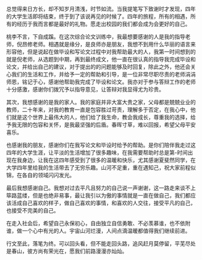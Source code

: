 总觉得来日方长，却不知岁月清浅，时节如流。当我提笔写下致谢时才发现，四年的大学生活即将结束，终于到了该说再见的时候了。四年的旅程，所有的相遇，所有的经历于我而言都是最好的礼物。愿走出校园的我们都会成为会更好的自己。

桃李不言，下自成蹊。在这次综合论文训练中，我最想要感谢的人是我的指导老师，倪昂修老师。相遇就是缘分，是良师亦是朋友，我想不到用什么华丽的语言来形容他，但是说起在做毕设和写论文过程中对我帮助最大的人，我第一时间想到的就是倪老师，从选题到中期，再到最终成文，他一直在很认真的指导我完成毕设和论文，并给出自己的建议，对于提出的的问题能够及时回复，除此之外，他还会关心我们的生活和工作，并给予一定的帮助和引导，是一位非常尽职尽责的老师涓涓师恩，铭记于心，感谢他帮助我完成了毕设和论文。我亦对于参与答辩工作的老师十分感激，感谢你们拨冗予以指导意见，让答辩对我显得尤为珍贵。

其次，我想感谢的是我的家人。我的家庭并非大富大贵之家，父母都是兢兢业业的教师，二十年来，对我的教育一直是包容胜过苛责，理解多于否定，在我心中，他们就是这个世界上最伟大的人，他们给了我生命，教会我成长，尊重我的选择，给予我无限的包容和关怀，是我最坚强的后盾。春晖寸草，难以回报，希望父母平安喜乐。

也感谢我的朋友，感谢你们在我写论文和毕设时给予的帮助。是你们陪伴我走过这四年的大学生涯，让平淡的生活增加了很多趣味，在我需要帮助时总是第-时间出现在我身边，让我在这四年感受到了很多的温暖和快乐，尤其感谢夏斐然同学，在大学四年里给我的生活带去了无穷乐趣。山河不足重，重在遇知己，祝大家前程似锦，在各自的领域闪闪发光。

最后我想感谢自己。我想对过去平凡且努力的自己说一声谢谢，这一路走来谈不上筚路蓝缕，但是也绝非易事，最让我引以为傲的事情就是一直在做自己，我们都应该活成自己喜欢的样子，做自己喜欢的事情，和喜欢的人交往，接受平凡的自己，也接受不完美的自己。

在走入社会后，希望自己永保初心，自由独立自信勇敢、不必羡慕谁，也不依附谁，做一个心中有光的人。宇宙山河烂漫，人间点滴温暖都值得我们继续前进。

行文至此，落笔为终。可以回头看，但不能走回头路，追风赶月莫停留，平芜尽处是春山，彼方尚有荣光在，愿我们前路漫漫亦灿灿。